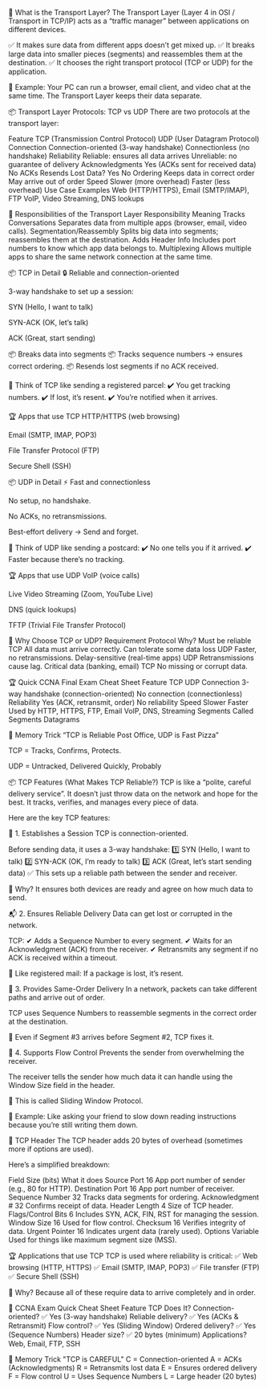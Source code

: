 🚦 What is the Transport Layer?
The Transport Layer (Layer 4 in OSI / Transport in TCP/IP) acts as a “traffic manager” between applications on different devices.

✅ It makes sure data from different apps doesn’t get mixed up.
✅ It breaks large data into smaller pieces (segments) and reassembles them at the destination.
✅ It chooses the right transport protocol (TCP or UDP) for the application.

📌 Example:
Your PC can run a browser, email client, and video chat at the same time. The Transport Layer keeps their data separate.

📦 Transport Layer Protocols: TCP vs UDP
There are two protocols at the transport layer:

Feature	TCP (Transmission Control Protocol)	UDP (User Datagram Protocol)
Connection	Connection-oriented (3-way handshake)	Connectionless (no handshake)
Reliability	Reliable: ensures all data arrives	Unreliable: no guarantee of delivery
Acknowledgments	Yes (ACKs sent for received data)	No ACKs
Resends Lost Data?	Yes	No
Ordering	Keeps data in correct order	May arrive out of order
Speed	Slower (more overhead)	Faster (less overhead)
Use Case Examples	Web (HTTP/HTTPS), Email (SMTP/IMAP), FTP	VoIP, Video Streaming, DNS lookups

📑 Responsibilities of the Transport Layer
Responsibility	Meaning
Tracks Conversations	Separates data from multiple apps (browser, email, video calls).
Segmentation/Reassembly	Splits big data into segments; reassembles them at the destination.
Adds Header Info	Includes port numbers to know which app data belongs to.
Multiplexing	Allows multiple apps to share the same network connection at the same time.

📦 TCP in Detail
🔒 Reliable and connection-oriented

3-way handshake to set up a session:

SYN (Hello, I want to talk)

SYN-ACK (OK, let’s talk)

ACK (Great, start sending)

📦 Breaks data into segments
📦 Tracks sequence numbers → ensures correct ordering.
📦 Resends lost segments if no ACK received.

📌 Think of TCP like sending a registered parcel:
✔️ You get tracking numbers.
✔️ If lost, it’s resent.
✔️ You’re notified when it arrives.

🏆 Apps that use TCP
HTTP/HTTPS (web browsing)

Email (SMTP, IMAP, POP3)

File Transfer Protocol (FTP)

Secure Shell (SSH)

📦 UDP in Detail
⚡ Fast and connectionless

No setup, no handshake.

No ACKs, no retransmissions.

Best-effort delivery → Send and forget.

📌 Think of UDP like sending a postcard:
✔️ No one tells you if it arrived.
✔️ Faster because there’s no tracking.

🏆 Apps that use UDP
VoIP (voice calls)

Live Video Streaming (Zoom, YouTube Live)

DNS (quick lookups)

TFTP (Trivial File Transfer Protocol)

🏁 Why Choose TCP or UDP?
Requirement	Protocol	Why?
Must be reliable	TCP	All data must arrive correctly.
Can tolerate some data loss	UDP	Faster, no retransmissions.
Delay-sensitive (real-time apps)	UDP	Retransmissions cause lag.
Critical data (banking, email)	TCP	No missing or corrupt data.

🏆 Quick CCNA Final Exam Cheat Sheet
Feature	TCP	UDP
Connection	3-way handshake (connection-oriented)	No connection (connectionless)
Reliability	Yes (ACK, retransmit, order)	No reliability
Speed	Slower	Faster
Used by	HTTP, HTTPS, FTP, Email	VoIP, DNS, Streaming
Segments Called	Segments	Datagrams

📖 Memory Trick
“TCP is Reliable Post Office, UDP is Fast Pizza”

TCP = Tracks, Confirms, Protects.

UDP = Untracked, Delivered Quickly, Probably




📦 TCP Features (What Makes TCP Reliable?)
TCP is like a “polite, careful delivery service”. It doesn’t just throw data on the network and hope for the best. It tracks, verifies, and manages every piece of data.

Here are the key TCP features:

🔗 1. Establishes a Session
TCP is connection-oriented.

Before sending data, it uses a 3-way handshake:
1️⃣ SYN (Hello, I want to talk)
2️⃣ SYN-ACK (OK, I’m ready to talk)
3️⃣ ACK (Great, let’s start sending data)
✅ This sets up a reliable path between the sender and receiver.

📌 Why? It ensures both devices are ready and agree on how much data to send.

📬 2. Ensures Reliable Delivery
Data can get lost or corrupted in the network.

TCP:
✔ Adds a Sequence Number to every segment.
✔ Waits for an Acknowledgment (ACK) from the receiver.
✔ Retransmits any segment if no ACK is received within a timeout.

📌 Like registered mail: If a package is lost, it’s resent.

🔢 3. Provides Same-Order Delivery
In a network, packets can take different paths and arrive out of order.

TCP uses Sequence Numbers to reassemble segments in the correct order at the destination.

📌 Even if Segment #3 arrives before Segment #2, TCP fixes it.

🛑 4. Supports Flow Control
Prevents the sender from overwhelming the receiver.

The receiver tells the sender how much data it can handle using the Window Size field in the header.

📌 This is called Sliding Window Protocol.

📌 Example: Like asking your friend to slow down reading instructions because you’re still writing them down.

📄 TCP Header
The TCP header adds 20 bytes of overhead (sometimes more if options are used).

Here’s a simplified breakdown:

Field	Size (bits)	What it does
Source Port	16	App port number of sender (e.g., 80 for HTTP).
Destination Port	16	App port number of receiver.
Sequence Number	32	Tracks data segments for ordering.
Acknowledgment #	32	Confirms receipt of data.
Header Length	4	Size of TCP header.
Flags/Control Bits	6	Includes SYN, ACK, FIN, RST for managing the session.
Window Size	16	Used for flow control.
Checksum	16	Verifies integrity of data.
Urgent Pointer	16	Indicates urgent data (rarely used).
Options	Variable	Used for things like maximum segment size (MSS).

🏆 Applications that use TCP
TCP is used where reliability is critical:
✅ Web browsing (HTTP, HTTPS)
✅ Email (SMTP, IMAP, POP3)
✅ File transfer (FTP)
✅ Secure Shell (SSH)

📌 Why? Because all of these require data to arrive completely and in order.

🏁 CCNA Exam Quick Cheat Sheet
Feature	TCP Does It?
Connection-oriented?	✅ Yes (3-way handshake)
Reliable delivery?	✅ Yes (ACKs & Retransmit)
Flow control?	✅ Yes (Sliding Window)
Ordered delivery?	✅ Yes (Sequence Numbers)
Header size?	✅ 20 bytes (minimum)
Applications?	Web, Email, FTP, SSH

🧠 Memory Trick
"TCP is CAREFUL"
C = Connection-oriented
A = ACKs (Acknowledgments)
R = Retransmits lost data
E = Ensures ordered delivery
F = Flow control
U = Uses Sequence Numbers
L = Large header (20 bytes)